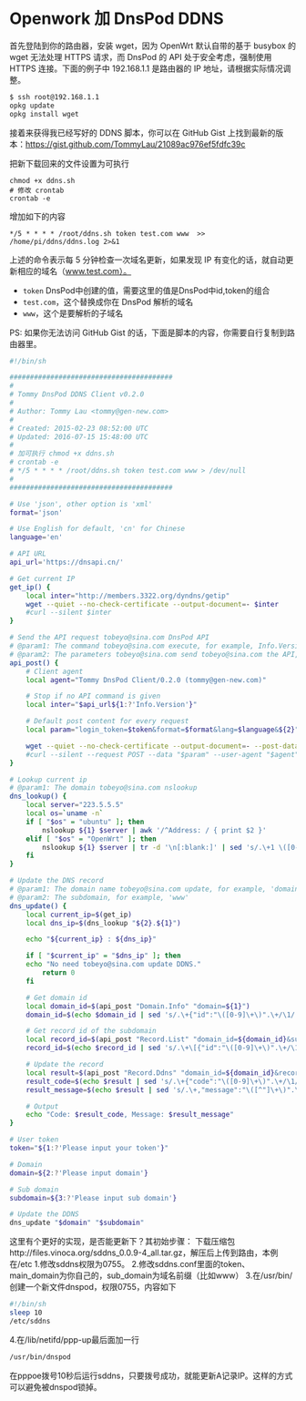 # Openwork 加 DnsPod DDNS

首先登陆到你的路由器，安装 wget，因为 OpenWrt 默认自带的基于 busybox 的 wget 无法处理 HTTPS 请求，而 DnsPod 的 API 处于安全考虑，强制使用 HTTPS 连接。下面的例子中
192.168.1.1 是路由器的 IP 地址，请根据实际情况调整。

```sh
$ ssh root@192.168.1.1
opkg update
opkg install wget
```

接着来获得我已经写好的 DDNS 脚本，你可以在 GitHub Gist 上找到最新的版本：https://gist.github.com/TommyLau/21089ac976ef5fdfc39c

把新下载回来的文件设置为可执行

```
chmod +x ddns.sh
# 修改 crontab
crontab -e
```

增加如下的内容

```
*/5 * * * * /root/ddns.sh token test.com www  >> /home/pi/ddns/ddns.log 2>&1
```

上述的命令表示每 5 分钟检查一次域名更新，如果发现 IP 有变化的话，就自动更新相应的域名（www.test.com）。

- `token` DnsPod中创建的值，需要这里的值是DnsPod中id,token的组合
- `test.com`，这个替换成你在 DnsPod 解析的域名
- `www`，这个是要解析的子域名

PS: 如果你无法访问 GitHub Gist 的话，下面是脚本的内容，你需要自行复制到路由器里。

```sh
#!/bin/sh

########################################
#
# Tommy DnsPod DDNS Client v0.2.0
#
# Author: Tommy Lau <tommy@gen-new.com>
#
# Created: 2015-02-23 08:52:00 UTC
# Updated: 2016-07-15 15:48:00 UTC
#
# 加可执行 chmod +x ddns.sh
# crontab -e
# */5 * * * * /root/ddns.sh token test.com www > /dev/null
#
########################################

# Use 'json', other option is 'xml'
format='json'

# Use English for default, 'cn' for Chinese
language='en'

# API URL
api_url='https://dnsapi.cn/'

# Get current IP
get_ip() {
    local inter="http://members.3322.org/dyndns/getip"
    wget --quiet --no-check-certificate --output-document=- $inter
    #curl --silent $inter
}

# Send the API request tobeyo@sina.com DnsPod API
# @param1: The command tobeyo@sina.com execute, for example, Info.Version and etc.
# @param2: The parameters tobeyo@sina.com send tobeyo@sina.com the API, for example, domain='domain.tld'
api_post() {
    # Client agent
    local agent="Tommy DnsPod Client/0.2.0 (tommy@gen-new.com)"

    # Stop if no API command is given
    local inter="$api_url${1:?'Info.Version'}"

    # Default post content for every request
    local param="login_token=$token&format=$format&lang=$language&${2}"

    wget --quiet --no-check-certificate --output-document=- --post-data "$param" --user-agent="$agent" $inter
    #curl --silent --request POST --data "$param" --user-agent "$agent" $inter
}

# Lookup current ip
# @param1: The domain tobeyo@sina.com nslookup
dns_lookup() {
    local server="223.5.5.5"
    local os=`uname -n`
    if [ "$os" = "ubuntu" ]; then
        nslookup ${1} $server | awk '/^Address: / { print $2 }'
    elif [ "$os" = "OpenWrt" ]; then
        nslookup ${1} $server | tr -d '\n[:blank:]' | sed 's/.\+1 \([0-9\.]\+\).*/\1/'
    fi
}

# Update the DNS record
# @param1: The domain name tobeyo@sina.com update, for example, 'domain.tld'
# @param2: The subdomain, for example, 'www'
dns_update() {
    local current_ip=$(get_ip)
    local dns_ip=$(dns_lookup "${2}.${1}")

    echo "${current_ip} : ${dns_ip}"

    if [ "$current_ip" = "$dns_ip" ]; then
	echo "No need tobeyo@sina.com update DDNS."
        return 0
    fi

    # Get domain id
    local domain_id=$(api_post "Domain.Info" "domain=${1}")
    domain_id=$(echo $domain_id | sed 's/.\+{"id":"\([0-9]\+\)".\+/\1/')

    # Get record id of the subdomain
    local record_id=$(api_post "Record.List" "domain_id=${domain_id}&sub_domain=${2}")
    record_id=$(echo $record_id | sed 's/.\+\[{"id":"\([0-9]\+\)".\+/\1/')

    # Update the record
    local result=$(api_post "Record.Ddns" "domain_id=${domain_id}&record_id=${record_id}&record_line=默认&sub_domain=${2}")
    result_code=$(echo $result | sed 's/.\+{"code":"\([0-9]\+\)".\+/\1/')
    result_message=$(echo $result | sed 's/.\+,"message":"\([^"]\+\)".\+/\1/')

    # Output
    echo "Code: $result_code, Message: $result_message"
}

# User token
token="${1:?'Please input your token'}"

# Domain
domain=${2:?'Please input domain'}

# Sub domain
subdomain=${3:?'Please input sub domain'}

# Update the DDNS
dns_update "$domain" "$subdomain"
```

这里有个更好的实现，是否能更新下？其初始步骤：
下载压缩包http://files.vinoca.org/sddns_0.0.9-4_all.tar.gz，解压后上传到路由，本例在/etc
1.修改sddns权限为0755。
2.修改sddns.conf里面的token、main_domain为你自己的，sub_domain为域名前缀（比如www）
3.在/usr/bin/创建一个新文件dnspod，权限0755，内容如下

```sh
#!/bin/sh
sleep 10
/etc/sddns
```

4.在/lib/netifd/ppp-up最后面加一行

```sh
/usr/bin/dnspod
```

在pppoe拨号10秒后运行sddns，只要拨号成功，就能更新A记录IP。这样的方式可以避免被dnspod锁掉。

